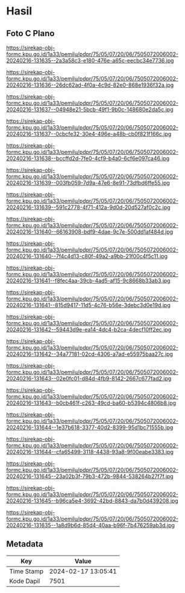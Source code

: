 # Hasil

## Foto C Plano

https://sirekap-obj-formc.kpu.go.id/1a33/pemilu/pdpr/75/05/07/20/06/7505072006002-20240216-131635--2a3a58c3-e180-476e-a65c-eecbc34e7736.jpg

https://sirekap-obj-formc.kpu.go.id/1a33/pemilu/pdpr/75/05/07/20/06/7505072006002-20240216-131636--26dc62ad-4f0a-4c9d-82e0-868e1936f32a.jpg

https://sirekap-obj-formc.kpu.go.id/1a33/pemilu/pdpr/75/05/07/20/06/7505072006002-20240216-131637--04948e21-5bcb-49f1-9b0c-148680e2da5c.jpg

https://sirekap-obj-formc.kpu.go.id/1a33/pemilu/pdpr/75/05/07/20/06/7505072006002-20240216-131637--0cbcfe32-30e4-496e-a48b-cb0f821f166c.jpg

https://sirekap-obj-formc.kpu.go.id/1a33/pemilu/pdpr/75/05/07/20/06/7505072006002-20240216-131638--bccffd2d-7fe0-4cf9-b4a0-6cf6e097ca46.jpg

https://sirekap-obj-formc.kpu.go.id/1a33/pemilu/pdpr/75/05/07/20/06/7505072006002-20240216-131639--003fb059-7d9a-47e6-8e91-73dfbd6ffe55.jpg

https://sirekap-obj-formc.kpu.go.id/1a33/pemilu/pdpr/75/05/07/20/06/7505072006002-20240216-131639--591c2778-4f71-412a-9d0d-20d527af0c2c.jpg

https://sirekap-obj-formc.kpu.go.id/1a33/pemilu/pdpr/75/05/07/20/06/7505072006002-20240216-131640--66163908-bdf9-4dae-9c7e-500dd1af484d.jpg

https://sirekap-obj-formc.kpu.go.id/1a33/pemilu/pdpr/75/05/07/20/06/7505072006002-20240216-131640--7f4c4d13-c80f-49a2-a9bb-21f00c4f5c11.jpg

https://sirekap-obj-formc.kpu.go.id/1a33/pemilu/pdpr/75/05/07/20/06/7505072006002-20240216-131641--f8fec4aa-39cb-4ad5-af15-9c8668b33ab3.jpg

https://sirekap-obj-formc.kpu.go.id/1a33/pemilu/pdpr/75/05/07/20/06/7505072006002-20240216-131641--815d9417-11d5-4c76-b56e-3debc3d0e19d.jpg

https://sirekap-obj-formc.kpu.go.id/1a33/pemilu/pdpr/75/05/07/20/06/7505072006002-20240216-131642--59443d9e-ea14-4dc4-b2ca-4decf10ff2ec.jpg

https://sirekap-obj-formc.kpu.go.id/1a33/pemilu/pdpr/75/05/07/20/06/7505072006002-20240216-131642--34a77181-02cd-4306-a7ad-e55975baa27c.jpg

https://sirekap-obj-formc.kpu.go.id/1a33/pemilu/pdpr/75/05/07/20/06/7505072006002-20240216-131643--02e0fc01-d84d-4fb9-8142-2667c677fad2.jpg

https://sirekap-obj-formc.kpu.go.id/1a33/pemilu/pdpr/75/05/07/20/06/7505072006002-20240216-131643--b0cb461f-c263-49cd-ba60-b5394c4806b8.jpg

https://sirekap-obj-formc.kpu.go.id/1a33/pemilu/pdpr/75/05/07/20/06/7505072006002-20240216-131644--1e37b618-3377-40d2-8399-95d1bc71555b.jpg

https://sirekap-obj-formc.kpu.go.id/1a33/pemilu/pdpr/75/05/07/20/06/7505072006002-20240216-131644--cfa65499-3118-4438-93a8-9f00eabe3383.jpg

https://sirekap-obj-formc.kpu.go.id/1a33/pemilu/pdpr/75/05/07/20/06/7505072006002-20240216-131645--23a02b3f-79b3-472b-9844-538264b27f7f.jpg

https://sirekap-obj-formc.kpu.go.id/1a33/pemilu/pdpr/75/05/07/20/06/7505072006002-20240216-131645--b96ca5e4-3692-42bd-8843-da7b0d439208.jpg

https://sirekap-obj-formc.kpu.go.id/1a33/pemilu/pdpr/75/05/07/20/06/7505072006002-20240216-131635--1a8d9b6d-85d4-40aa-b96f-7b476259ab3d.jpg


## Metadata

| Key        | Value               |
| ---------- | ------------------- |
| Time Stamp | 2024-02-17 13:05:41 |
| Kode Dapil | 7501                |



